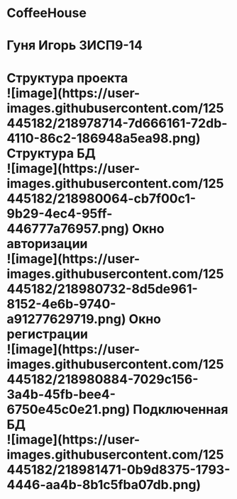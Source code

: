 # CoffeeHouse
<h1>Гуня Игорь 3ИСП9-14<h1/>
<b>Структура проекта<b/>
 <br/>![image](https://user-images.githubusercontent.com/125445182/218978714-7d666161-72db-4110-86c2-186948a5ea98.png)
<b>Структура БД<b/>
  <br/>![image](https://user-images.githubusercontent.com/125445182/218980064-cb7f00c1-9b29-4ec4-95ff-446777a76957.png)
<b>Окно авторизации<b/>
  <br/>![image](https://user-images.githubusercontent.com/125445182/218980732-8d5de961-8152-4e6b-9740-a91277629719.png)
<b>Окно регистрации<b/>
  <br/>![image](https://user-images.githubusercontent.com/125445182/218980884-7029c156-3a4b-45fb-bee4-6750e45c0e21.png)
<b>Подключенная БД<b/>
  <br/>![image](https://user-images.githubusercontent.com/125445182/218981471-0b9d8375-1793-4446-aa4b-8b1c5fba07db.png)
